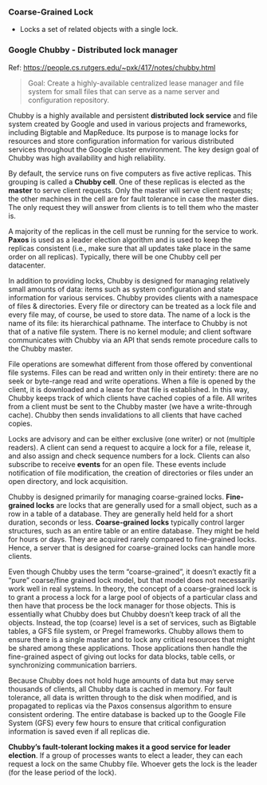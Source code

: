 ### Coarse-Grained Lock
* Locks a set of related objects with a single lock.

### Google Chubby - Distributed lock manager

Ref: https://people.cs.rutgers.edu/~pxk/417/notes/chubby.html


> Goal: Create a highly-available centralized lease manager and file system for small files that can 
serve as a name server and configuration repository.

Chubby is a highly available and persistent **distributed lock service** and file system created by Google and used in various projects and frameworks, including Bigtable and MapReduce. Its purpose is to manage locks for resources and store configuration information for various distributed services throughout the Google cluster environment. The key design goal of Chubby was high availability and high reliability.

By default, the service runs on five computers as five active replicas. This grouping is called a **Chubby cell**. One of these replicas is elected as the **master** to serve client requests. Only the master will serve client requests; the other machines in the cell are for fault tolerance in case the master dies. The only request they will answer from clients is to tell them who the master is.

A majority of the replicas in the cell must be running for the service to work. **Paxos** is used as a leader election algorithm and is used to keep the replicas consistent (i.e., make sure that all updates take place in the same order on all replicas). Typically, there will be one Chubby cell per datacenter.

In addition to providing locks, Chubby is designed for managing relatively small amounts of data: items such as system configuration and state information for various services. Chubby provides clients with a namespace of files & directories. Every file or directory can be treated as a lock file and every file may, of course, be used to store data. The name of a lock is the name of its file: its hierarchical pathname. The interface to Chubby is not that of a native file system. There is no kernel module; and client software communicates with Chubby via an API that sends remote procedure calls to the Chubby master.

File operations are somewhat different from those offered by conventional file systems. Files can be read and written only in their entirety: there are no seek or byte-range read and write operations. When a file is opened by the client, it is downloaded and a lease for that file is established. In this way, Chubby keeps track of which clients have cached copies of a file. All writes from a client must be sent to the Chubby master (we have a write-through cache). Chubby then sends invalidations to all clients that have cached copies.

Locks are advisory and can be either exclusive (one writer) or not (multiple readers). A client can send a request to acquire a lock for a file, release it, and also assign and check sequence numbers for a lock. Clients can also subscribe to receive **events** for an open file. These events include notification of file modification, the creation of directories or files under an open directory, and lock acquisition.

Chubby is designed primarily for managing coarse-grained locks. **Fine-grained locks** are locks that are generally used for a small object, such as a row in a table of a database. They are generally held held for a short duration, seconds or less. **Coarse-grained locks** typically control larger structures, such as an entire table or an entire database. They might be held for hours or days. They are acquired rarely compared to fine-grained locks. Hence, a server that is designed for coarse-grained locks can handle more clients.

Even though Chubby uses the term “coarse-grained”, it doesn’t exactly fit a “pure” coarse/fine grained lock model, but that model does not necessarily work well in real systems. In theory, the concept of a coarse-grained lock is to grant a process a lock for a large pool of objects of a particular class and then have that process be the lock manager for those objects. This is essentially what Chubby does but Chubby doesn’t keep track of all the objects. Instead, the top (coarse) level is a set of services, such as Bigtable tables, a GFS file system, or Pregel frameworks. Chubby allows them to ensure there is a single master and to lock any critical resources that might be shared among these applications. Those applications then handle the fine-grained aspect of giving out locks for data blocks, table cells, or synchronizing communication barriers.

Because Chubby does not hold huge amounts of data but may serve thousands of clients, all Chubby data is cached in memory. For fault tolerance, all data is written through to the disk when modified, and is propagated to replicas via the Paxos consensus algorithm to ensure consistent ordering. The entire database is backed up to the Google File System (GFS) every few hours to ensure that critical configuration information is saved even if all replicas die.

**Chubby’s fault-tolerant locking makes it a good service for leader election**. If a group of processes wants to elect a leader, they can each request a lock on the same Chubby file. Whoever gets the lock is the leader (for the lease period of the lock).
